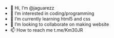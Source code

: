 - 👋 Hi, I’m @jaguarezz
- 👀 I’m interested in coding/programming
- 🌱 I’m currently learning html5 and css
- 💞️ I’m looking to collaborate on making website
- 📫 How to reach me t.me/Km30JR

<!---
jaguarezz/jaguarezz is a ✨ special ✨ repository because its `README.md` (this file) appears on your GitHub profile.
You can click the Preview link to take a look at your changes.
--->

